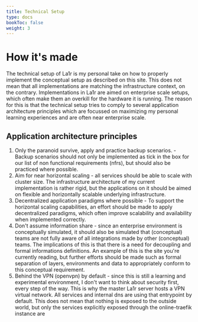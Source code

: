 ```yaml
---
title: Technical Setup
type: docs
bookToc: false
weight: 3
---
```

# How it's made
The technical setup of La1r is my personal take on how to properly implement the conceptual setup as described on this site. This does not mean that all implementations are matching the infrastructure context, on the contrary. Implementations in La1r are aimed on enterprise scale setups, which often make them an overkill for the hardware it is running. 
The reason for this is that the technical setup tries to comply to several application architecture principles which are focussed on maximizing my personal learning experiences and are often near enterprise scale. 


## Application architecture principles
1. Only the paranoid survive, apply and practice backup scenarios. - Backup scenarios should not only be implemented as tick in the box for our list of non functional requirements (nfrs), but should also be practiced where possible. 
1. Aim for near horizontal scaling - all services should be able to scale with cluster size. The infrastructure architecture of my current implementation is rather rigid, but the applications on it should be aimed on flexible and horizontally scalable underlying infrastructure. 
1. Decentralized application paradigms where possible - To support the horizontal scaling capabilities, an effort should be made to apply decentralized paradigms, which often improve scalability and availability when implemented correctly. 
1. Don't assume information share - since an enterprise environment is conceptually simulated, it should also be simulated that (conceptual) teams are not fully aware of all integrations made by other (conceptual) teams. The implications of this is that there is a need for decoupling and formal informations definitions. An example of this is the site you're currently reading, but further efforts should be made such as formal separation of layers, environments and data to appropriately conform to this conceptual requirement. 
1. Behind the VPN (openvpn) by default - since this is still a learning and experimental environment, I don't want to think about security first, every step of the way. This is why the master La1r server hosts a VPN virtual network. All services and internal dns are using that entrypoint by default. This does not mean that nothing is exposed to the outside world, but only the services explicitly exposed through the online-traefik instance are